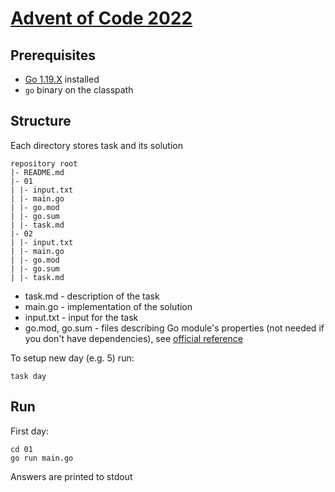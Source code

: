 # [Advent of Code 2022](https://adventofcode.com/2022/)

## Prerequisites

- [Go 1.19.X](https://go.dev/dl/) installed
- `go` binary on the classpath

## Structure

Each directory stores task and its solution
```text
repository root
|- README.md
|- 01
| |- input.txt
| |- main.go
| |- go.mod
| |- go.sum
| |- task.md
|- 02
| |- input.txt
| |- main.go
| |- go.mod
| |- go.sum
| |- task.md
```

- task.md - description of the task
- main.go - implementation of the solution
- input.txt - input for the task
- go.mod, go.sum - files describing Go module's properties (not needed if you don't have dependencies),
  see [official reference](https://go.dev/doc/modules/gomod-ref)

To setup new day (e.g. 5) run:

```shell
task day
```

## Run

First day:

```shell
cd 01
go run main.go
```

Answers are printed to stdout